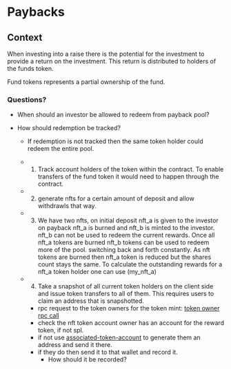 # Paybacks

## Context

When investing into a raise there is the potential for the investment to provide a return on the investment. This return is distributed to holders of the funds token. 

Fund tokens represents a partial ownership of the fund. 

### Questions?

- When should an investor be allowed to redeem from payback pool?

- How should redemption be tracked?
  - If redemption is not tracked then the same token holder could redeem the entire pool.

  - 1. Track account holders of the token within the contract. To enable transfers of the fund token it would need to happen through the contract.

  - 2. generate nfts for a certain amount of deposit and allow withdrawls that way. 

  - 3. We have two nfts, on initial deposit nft_a is given to the investor on payback nft_a is burned and nft_b is minted to the investor. nft_b can not be used to redeem the current rewards. Once all nft_a tokens are burned nft_b tokens can be used to redeem more of the pool. switching back and forth constantly. As nft tokens are burned then nft_a token is reduced but the shares count stays the same. To calculate the outstanding rewards for a nft_a token holder one can use (my_nft_a)

  - 4. Take a snapshot of all current token holders on the client side and issue token transfers to all of them. This requires users to claim an address that is snapshotted. 
    - rpc request to the token owners for the token mint: [token owner rpc call](https://spl.solana.com/token#finding-all-token-accounts-for-a-specific-mint)
    - check the nft token account owner has an account for the reward token, if not spl.
    - if not use [associated-token-account](https://spl.solana.com/associated-token-account) to generate them an address and send it there.
    - if they do then send it to that wallet and record it. 
      - How should it be recorded?
